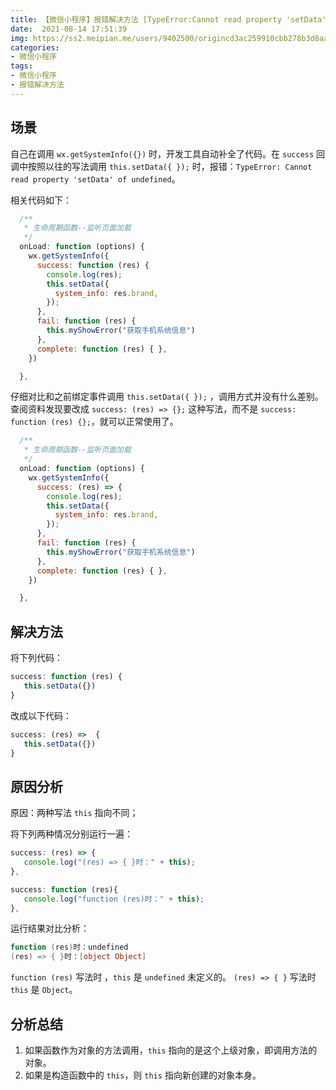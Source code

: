 ```yaml
---
title: 【微信小程序】报错解决方法 [TypeError:Cannot read property 'setData' of undefined]
date:  2021-08-14 17:51:39
img: https://ss2.meipian.me/users/9402500/origincd3ac259910cbb278b3d8aae6a1bbea4.jpg?imageView2/2/w/750/h/1400/q/80
categories: 
- 微信小程序
tags:
- 微信小程序
- 报错解决方法
---
```


## 场景
自己在调用 `wx.getSystemInfo({})` 时，开发工具自动补全了代码。在 `success` 回调中按照以往的写法调用 `this.setData({ });` 时，报错：`TypeError: Cannot read property 'setData' of undefined`。

相关代码如下：

```javascript
  /**
   * 生命周期函数--监听页面加载
   */
  onLoad: function (options) {
    wx.getSystemInfo({
      success: function (res) {
        console.log(res);
        this.setData({
          system_info: res.brand,
        });
      },
      fail: function (res) {
        this.myShowError("获取手机系统信息")
      },
      complete: function (res) { },
    })

  },
```
仔细对比和之前绑定事件调用 `this.setData({ });` ，调用方式并没有什么差别。查阅资料发现要改成 `success: (res) => {};` 这种写法，而不是 `success: function (res) {};`，就可以正常使用了。

```javascript
  /**
   * 生命周期函数--监听页面加载
   */
  onLoad: function (options) {
    wx.getSystemInfo({
      success: (res) => {
        console.log(res);
        this.setData({
          system_info: res.brand,
        });
      },
      fail: function (res) {
        this.myShowError("获取手机系统信息")
      },
      complete: function (res) { },
    })

  },
```

## 解决方法
将下列代码：

```javascript
success: function (res) {
   this.setData({})
}
```
改成以下代码：

```javascript
success: (res) =>  {
   this.setData({})
}
```

## 原因分析
原因：两种写法 `this` 指向不同；

将下列两种情况分别运行一遍：
```javascript
success: (res) => {
   console.log("(res) => { }时：" + this);
},
```
```javascript
success: function (res){
   console.log("function (res)时：" + this);
},
```
运行结果对比分析：

```powershell
function (res)时：undefined
(res) => { }时：[object Object]
```
`function (res)` 写法时 ，`this` 是 `undefined` 未定义的。
`(res) => { }` 写法时 `this` 是 `Object`。

## 分析总结
1. 如果函数作为对象的方法调用，`this` 指向的是这个上级对象，即调用方法的对象。
2. 如果是构造函数中的 `this`，则 `this` 指向新创建的对象本身。